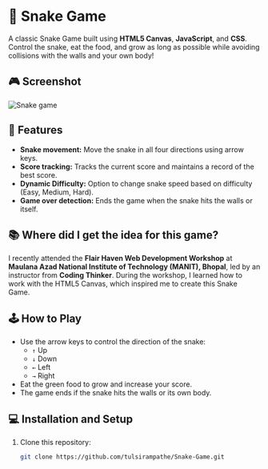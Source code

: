 # 🐍 Snake Game

A classic Snake Game built using **HTML5 Canvas**, **JavaScript**, and **CSS**. Control the snake, eat the food, and grow as long as possible while avoiding collisions with the walls and your own body!

## 🎮 Screenshot

![Snake game](https://github.com/user-attachments/assets/aa83ecc8-8d34-47f3-b2dc-1b74ef5e3506)

## 🚀 Features

- **Snake movement:** Move the snake in all four directions using arrow keys.
- **Score tracking:** Tracks the current score and maintains a record of the best score.
- **Dynamic Difficulty:** Option to change snake speed based on difficulty (Easy, Medium, Hard).
- **Game over detection:** Ends the game when the snake hits the walls or itself.
  
## 📚 Where did I get the idea for this game?

I recently attended the **Flair Haven Web Development Workshop** at **Maulana Azad National Institute of Technology (MANIT), Bhopal**, led by an instructor from **Coding Thinker**. During the workshop, I learned how to work with the HTML5 Canvas, which inspired me to create this Snake Game.

## 🕹️ How to Play

- Use the arrow keys to control the direction of the snake:
  - `↑` Up
  - `↓` Down
  - `←` Left
  - `→` Right
- Eat the green food to grow and increase your score.
- The game ends if the snake hits the walls or its own body.
  
## 💻 Installation and Setup

1. Clone this repository:
   ```bash
   git clone https://github.com/tulsirampathe/Snake-Game.git
